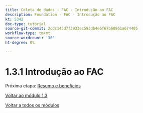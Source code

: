 ```yaml
---
title: Coleta de dados - FAC - Introdução ao FAC
description: Foundation - FAC - Introdução ao FAC
kt: 5342
doc-type: tutorial
source-git-commit: 2cdc145d7f3933ec593db4e6f67b60961a674405
workflow-type: tm+mt
source-wordcount: '30'
ht-degree: 0%

---
```


# 1.3.1 Introdução ao FAC

Próxima etapa: [Resumo e benefícios](./summary.md)

[Voltar ao módulo 1.3](./fac.md)

[Voltar a todos os módulos](../../../overview.md)
